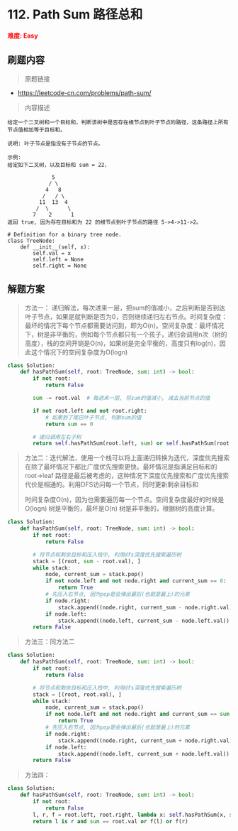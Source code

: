 # 112. Path Sum 路径总和

**<font color=red>难度: Easy</font>**

## 刷题内容

> 原题链接

* https://leetcode-cn.com/problems/path-sum/

> 内容描述

```
给定一个二叉树和一个目标和，判断该树中是否存在根节点到叶子节点的路径，这条路径上所有节点值相加等于目标和。

说明: 叶子节点是指没有子节点的节点。

示例: 
给定如下二叉树，以及目标和 sum = 22，

              5
             / \
            4   8
           /   / \
          11  13  4
         /  \      \
        7    2      1
返回 true, 因为存在目标和为 22 的根节点到叶子节点的路径 5->4->11->2。

# Definition for a binary tree node.
class TreeNode:
    def __init__(self, x):
        self.val = x
        self.left = None
        self.right = None
```

## 解题方案

> 方法一： 递归解法，每次进来一层，把sum的值减小，之后判断是否到达叶子节点，如果是就判断是否为0，否则继续递归左右节点。时间复杂度：最坏的情况下每个节点都需要访问到，即为O(n)。空间复杂度：最坏情况下，树是非平衡的，例如每个节点都只有一个孩子，递归会调用n次（树的高度），栈的空间开销是O(n)，如果树是完全平衡的，高度只有log(n)，因此这个情况下的空间复杂度为O(logn)
>

```python
class Solution:
    def hasPathSum(self, root: TreeNode, sum: int) -> bool:
        if not root:
            return False

        sum -= root.val  # 每进来一层, 将sum的值减小, 减去当前节点的值

        if not root.left and not root.right:
            # 如果到了尾巴叶子节点, 判断sum的值
            return sum == 0

        # 递归调用左右子树
        return self.hasPathSum(root.left, sum) or self.hasPathSum(root.right, sum)
```



> 方法二：迭代解法，使用一个栈可以将上面递归转换为迭代，深度优先搜索在除了最坏情况下都比广度优先搜索更快。最坏情况是指满足目标和的 root->leaf 路径是最后被考虑的，这种情况下深度优先搜索和广度优先搜索代价是相通的。利用DFS访问每一个节点，同时更新剩余目标和
>
> 时间复杂度O(n)，因为也需要遍历每一个节点。空间复杂度最好的时候是O(logn) 树是平衡的，最坏是O(n) 树是非平衡的，根据树的高度计算。

```python
class Solution:
    def hasPathSum(self, root: TreeNode, sum: int) -> bool:
        if not root:
            return False

        # 将节点和剩余目标和压入栈中, 利用dfs深度优先搜索遍历树
        stack = [(root, sum - root.val), ]
        while stack:
            node, current_sum = stack.pop()
            if not node.left and not node.right and current_sum == 0:
                return True
            # 先压入右节点, 因为pop是会弹出最后(也就是最上)的元素
            if node.right:
                stack.append((node.right, current_sum - node.right.val))
            if node.left:
                stack.append((node.left, current_sum - node.left.val))
        return False
```



> 方法三：同方法二

```python
class Solution:
    def hasPathSum(self, root: TreeNode, sum: int) -> bool:
        if not root:
            return False

        # 将节点和剩余目标和压入栈中, 利用dfs深度优先搜索遍历树
        stack = [(root, root.val), ]
        while stack:
            node, current_sum = stack.pop()
            if not node.left and not node.right and current_sum == sum:
                return True
            # 先压入右节点, 因为pop是会弹出最后(也就是最上)的元素
            if node.right:
                stack.append((node.right, current_sum + node.right.val))
            if node.left:
                stack.append((node.left, current_sum + node.left.val))
        return False
```



> 方法四：

```python
class Solution:
    def hasPathSum(self, root: TreeNode, sum: int) -> bool:
        if not root:
            return False
        l, r, f = root.left, root.right, lambda x: self.hasPathSum(x, sum - root.val)
        return l is r and sum == root.val or f(l) or f(r)
```